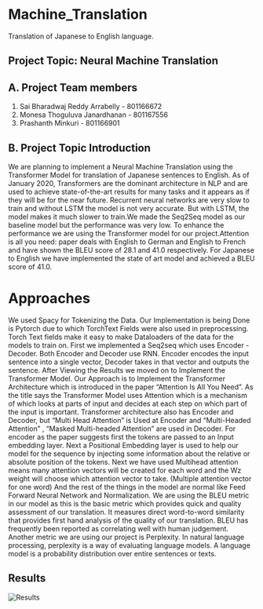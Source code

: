 # Machine_Translation
Translation of Japanese to English language. 

## Project Topic: Neural Machine Translation

## A. Project Team members

1. Sai Bharadwaj Reddy Arrabelly - 801166672
2. Monesa Thoguluva Janardhanan - 801167556
3. Prashanth Minkuri - 801166901

## B. Project Topic Introduction
We are planning to implement a Neural Machine Translation using the Transformer Model for
translation of Japanese sentences to English. As of January 2020, Transformers are the dominant
architecture in NLP and are used to achieve state-of-the-art results for many tasks and it appears
as if they will be for the near future.
Recurrent neural networks are very slow to train and without LSTM the model is not very
accurate. But with LSTM, the model makes it much slower to train.We made the Seq2Seq model
as our baseline model but the performance was very low. To enhance the performance we are
using the Transformer model for our project.Attention is all you need: paper deals with English
to German and English to French and have shown the BLEU score of 28.1 and 41.0 respectively.
For Japanese to English we have implemented the state of art model and achieved a BLEU score
of 41.0.


# Approaches

We used Spacy for Tokenizing the Data. Our Implementation is being Done is Pytorch due to which TorchText Fields were also used in preprocessing. Torch Text fields make it easy to make Dataloaders of the data for the models to train on.
First we implemented a Seq2seq which uses Encoder - Decoder. Both Encoder and Decoder use RNN. Encoder encodes the input sentence into a single vector, Decoder takes in that vector and outputs the sentence. After Viewing the Results we moved on to Implement the Transformer Model. Our Approach is to Implement the Transformer Architecture which is introduced in the paper
“Attention Is All You Need”. As the title says the Transformer Model uses Attention which is a mechanism of which looks at parts of input and decides at each step on which part of the input is important. Transformer architecture also has Encoder and Decoder, but “Multi Head Attention” is Used at Encoder and “Multi-Headed Attention” , “Masked Multi-headed Attention” are used in Decoder.
For encoder as the paper suggests first the tokens are passed to an Input embedding layer. Next a Positional Embedding layer is used to help our model for the sequence by injecting some information about the relative or absolute position of the tokens. Next we have used Multihead attention means many attention vectors will be created for each word and the Wz weight will choose which attention vector to take. (Multiple attention vector for one word) And the rest of the things in the model are normal like Feed Forward Neural Network and Normalization. We are using the BLEU metric in our model as this is the basic metric which provides quick and
quality assessment of our translation. It measures direct word-to-word similarity that provides first hand analysis of the quality of our translation. BLEU has frequently been reported as correlating well with human judgement. Another metric we are using our project is Perplexity. 
In natural language processing, perplexity is a way of evaluating language models. A language model is a probability distribution over entire sentences or texts.

## Results

![Results](results.PNG)
